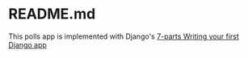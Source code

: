 # README.md

This polls app is implemented with Django's [7-parts Writing your first Django app](https://docs.djangoproject.com/en/2.2/intro/tutorial01/)
